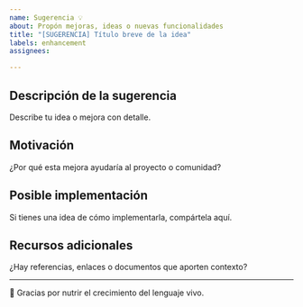 ```yaml
---
name: Sugerencia 💡
about: Propón mejoras, ideas o nuevas funcionalidades
title: "[SUGERENCIA] Título breve de la idea"
labels: enhancement
assignees: 

---
```


## Descripción de la sugerencia

Describe tu idea o mejora con detalle.

## Motivación

¿Por qué esta mejora ayudaría al proyecto o comunidad?

## Posible implementación

Si tienes una idea de cómo implementarla, compártela aquí.

## Recursos adicionales

¿Hay referencias, enlaces o documentos que aporten contexto?

---

🌱 Gracias por nutrir el crecimiento del lenguaje vivo.
